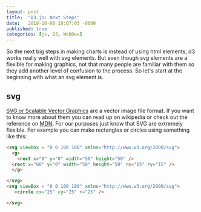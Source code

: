 ```yaml
---
layout: post
title:  "D3.js: Next Steps"
date:   2018-10-08 10:07:03 -0600
published: true
categories: [js, D3, WebDev]
---
```


So the next big steps in making charts is instead of using html elements, d3 works really well with svg elements.  But even though svg elements are a flexible for making graphics, not that many people are familiar with them so they add another level of confusion to the process.  So let's start at the beginning with what an svg element is.
## svg
[SVG or Scalable Vector Graphics](https://en.wikipedia.org/wiki/Scalable_Vector_Graphics) are a vector image file format.  If you want to know more about them you can read up on wikipedia or check out the reference on [MDN](https://developer.mozilla.org/en-US/docs/Web/SVG). For our purposes just know that SVG are extremely flexible.  For example you can make rectangles or circles using something like this:

```html
<svg viewBox = "0 0 100 100" xmlns="http://www.w3.org/2000/svg">
  <g>
    <rect x="0" y="0" width="50" height="50" />
  <rect x="60" y="0" width="50" height="50" rx="15" ry="15" />
  </g>

</svg>
<svg viewBox = "0 0 100 100" xmlns="http://www.w3.org/2000/svg">
   <circle cx="25" cy="25" r="25" />

</svg>
```
